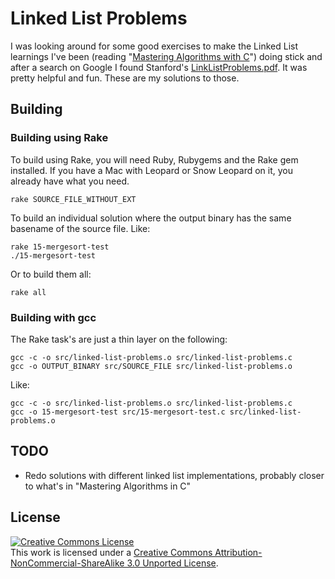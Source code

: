 # Linked List Problems

I was looking around for some good exercises to make the Linked List learnings I've been (reading "[Mastering Algorithms with C](http://amzn.to/ex3OzO)") doing stick and after a search on Google I found Stanford's [LinkListProblems.pdf](http://cslibrary.stanford.edu/105/). It was pretty helpful and fun. These are my solutions to those.

## Building

### Building using Rake

To build using Rake, you will need Ruby, Rubygems and the Rake gem installed. If you have a Mac with Leopard or Snow Leopard on it, you already have what you need.

    rake SOURCE_FILE_WITHOUT_EXT

To build an individual solution where the output binary has the same basename of the source file. Like:

    rake 15-mergesort-test
    ./15-mergesort-test

Or to build them all:

    rake all

### Building with gcc

The Rake task's are just a thin layer on the following:

    gcc -c -o src/linked-list-problems.o src/linked-list-problems.c
    gcc -o OUTPUT_BINARY src/SOURCE_FILE src/linked-list-problems.o
    
Like:

    gcc -c -o src/linked-list-problems.o src/linked-list-problems.c
    gcc -o 15-mergesort-test src/15-mergesort-test.c src/linked-list-problems.o

## TODO

* Redo solutions with different linked list implementations, probably closer to what's in "Mastering Algorithms in C"

## License

<a rel="license" href="http://creativecommons.org/licenses/by-nc-sa/3.0/"><img alt="Creative Commons License" style="border-width:0" src="http://i.creativecommons.org/l/by-nc-sa/3.0/88x31.png" /></a><br />This work is licensed under a <a rel="license" href="http://creativecommons.org/licenses/by-nc-sa/3.0/">Creative Commons Attribution-NonCommercial-ShareAlike 3.0 Unported License</a>.
